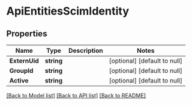 # ApiEntitiesScimIdentity

## Properties
Name | Type | Description | Notes
------------ | ------------- | ------------- | -------------
**ExternUid** | **string** |  | [optional] [default to null]
**GroupId** | **string** |  | [optional] [default to null]
**Active** | **string** |  | [optional] [default to null]

[[Back to Model list]](../README.md#documentation-for-models) [[Back to API list]](../README.md#documentation-for-api-endpoints) [[Back to README]](../README.md)


